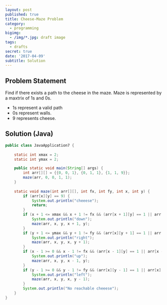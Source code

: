 ```yaml
---
layout: post
published: true
title: Cheese-Maze Problem
category:
  - programming
bigimg:
  - /img/*.jpg: draft image
tags:
  - drafts
secret: true
date: '2017-04-09'
subtitle: Solution
---
```

## Problem Statement

Find if there exists a path to the cheese in the maze.
Maze is represented by a maxtrix of 1s and 0s. 
- 1s represent a valid path
- 0s represent walls.
- 9 represents cheese.

## Solution (Java)

```java
public class JavaApplication7 {
    
    static int xmax = 2;
    static int ymax = 2;

	public static void main(String[] args) {
        int arr[][] = {{0, 0, 1}, {0, 1, 1}, {1, 1, 9}};
        maze(arr, 0, 0, 1, 1);
    }
    
    static void maze(int arr[][], int fx, int fy, int x, int y) {
        if (arr[x][y] == 9) {
            System.out.println("cheeese");
            return;
        }
        if (x + 1 <= xmax && x + 1 != fx && (arr[x + 1][y] == 1 || arr[x + 1][y] == 9)) {
            System.out.println("down");
            maze(arr, x, y, x + 1, y);
        }
        if (y + 1 <= ymax && y + 1 != fy && (arr[x][y + 1] == 1 || arr[x][y + 1] == 9)) {
            System.out.println("right");
            maze(arr, x, y, x, y + 1);
        }
        if (x - 1 >= 0 && x - 1 != fx && (arr[x - 1][y] == 1 || arr[x - 1][y] == 9)) {
            System.out.println("up");
            maze(arr, x, y, x - 1, y);
        }
        if (y - 1 >= 0 && y - 1 != fy && (arr[x][y - 1] == 1 || arr[x][y - 1] == 9)) {
            System.out.println("left");
            maze(arr, x, y, x, y - 1);
        }
        System.out.println("No reachable cheeese");
    }
}
```